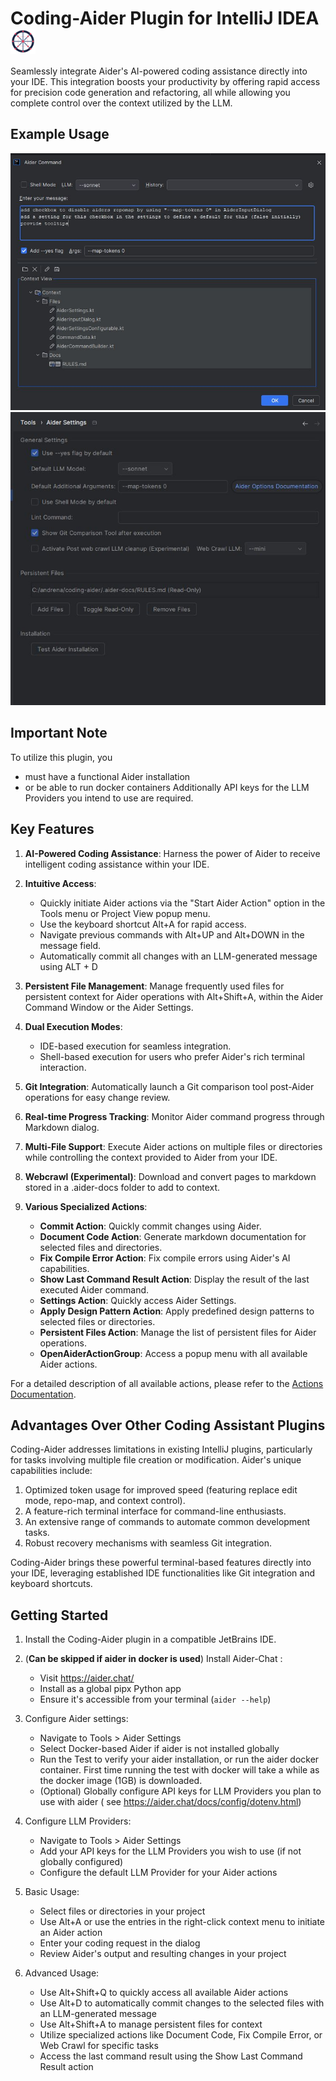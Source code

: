 # Coding-Aider Plugin for IntelliJ IDEA <img src="src/main/resources/META-INF/pluginIcon.svg" alt="Coding-Aider Plugin Icon" width="40" height="40" style="vertical-align: middle;">

Seamlessly integrate Aider's AI-powered coding assistance directly into your IDE.
This integration boosts your productivity by offering rapid access for precision code generation and refactoring, all
while allowing you complete control over the context utilized by the LLM.

## Example Usage

![Aider Command Action Example](docs/AiderCommandAction.jpg)
![Aider Command Action Example](docs/settings.jpg)

## Important Note

To utilize this plugin, you

- must have a functional Aider installation
- or be able to run docker containers
  Additionally API keys for the LLM Providers you intend to use are required.

## Key Features

1. **AI-Powered Coding Assistance**: Harness the power of Aider to receive intelligent coding assistance
   within your IDE.

2. **Intuitive Access**:
    - Quickly initiate Aider actions via the "Start Aider Action" option in the Tools menu or Project View popup menu.
    - Use the keyboard shortcut Alt+A for rapid access.
    - Navigate previous commands with Alt+UP and Alt+DOWN in the message field.
    - Automatically commit all changes with an LLM-generated message using ALT + D

3. **Persistent File Management**: Manage frequently used files for persistent context for Aider operations with
   Alt+Shift+A,
   within the Aider Command Window or the Aider Settings.

4. **Dual Execution Modes**:
    - IDE-based execution for seamless integration.
    - Shell-based execution for users who prefer Aider's rich terminal interaction.

5. **Git Integration**: Automatically launch a Git comparison tool post-Aider operations for easy change review.

6. **Real-time Progress Tracking**: Monitor Aider command progress through Markdown dialog.

7. **Multi-File Support**: Execute Aider actions on multiple files or directories while controlling the context provided
   to Aider from your IDE.

8. **Webcrawl (Experimental)**: Download and convert pages to markdown stored in a .aider-docs folder to add to context.

9. **Various Specialized Actions**:
    - **Commit Action**: Quickly commit changes using Aider.
    - **Document Code Action**: Generate markdown documentation for selected files and directories.
    - **Fix Compile Error Action**: Fix compile errors using Aider's AI capabilities.
    - **Show Last Command Result Action**: Display the result of the last executed Aider command.
    - **Settings Action**: Quickly access Aider Settings.
    - **Apply Design Pattern Action**: Apply predefined design patterns to selected files or directories.
    - **Persistent Files Action**: Manage the list of persistent files for Aider operations.
    - **OpenAiderActionGroup**: Access a popup menu with all available Aider actions.

For a detailed description of all available actions, please refer to the [Actions Documentation](docs/actions.md).

## Advantages Over Other Coding Assistant Plugins

Coding-Aider addresses limitations in existing IntelliJ plugins, particularly for tasks involving multiple file creation
or modification. Aider's unique capabilities include:

1. Optimized token usage for improved speed (featuring replace edit mode, repo-map, and context control).
2. A feature-rich terminal interface for command-line enthusiasts.
3. An extensive range of commands to automate common development tasks.
4. Robust recovery mechanisms with seamless Git integration.

Coding-Aider brings these powerful terminal-based features directly into your IDE, leveraging established IDE
functionalities like Git integration and keyboard shortcuts.

## Getting Started

1. Install the Coding-Aider plugin in a compatible JetBrains IDE.
2. (**Can be skipped if aider in docker is used**) Install Aider-Chat :
    - Visit https://aider.chat/
    - Install as a global pipx Python app
    - Ensure it's accessible from your terminal (`aider --help`)
3. Configure Aider settings:
    - Navigate to Tools > Aider Settings
    - Select Docker-based Aider if aider is not installed globally
    - Run the Test to verify your aider installation, or run the aider docker container. First time running the test
      with docker will
      take a while as the docker image (1GB) is downloaded.
    - (Optional) Globally configure API keys for LLM Providers you plan to use with aider (
      see https://aider.chat/docs/config/dotenv.html)
4. Configure LLM Providers:
    - Navigate to Tools > Aider Settings
    - Add your API keys for the LLM Providers you wish to use (if not globally configured)
    - Configure the default LLM Provider for your Aider actions

5. Basic Usage:
    - Select files or directories in your project
    - Use Alt+A or use the entries in the right-click context menu to initiate an Aider action
    - Enter your coding request in the dialog
    - Review Aider's output and resulting changes in your project

6. Advanced Usage:
    - Use Alt+Shift+Q to quickly access all available Aider actions
    - Use Alt+D to automatically commit changes to the selected files with an LLM-generated message
    - Use Alt+Shift+A to manage persistent files for context
    - Utilize specialized actions like Document Code, Fix Compile Error, or Web Crawl for specific tasks
    - Access the last command result using the Show Last Command Result action
